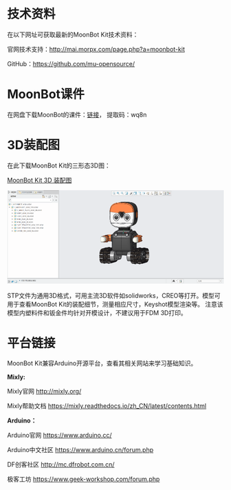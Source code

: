# 技术资料

在以下网址可获取最新的MoonBot Kit技术资料：

官网技术支持：<http://mai.morpx.com/page.php?a=moonbot-kit>

GitHub：<https://github.com/mu-opensource/>

# MoonBot课件

在网盘下载MoonBot的课件：[链接](https://pan.baidu.com/s/1f7URi5iAuf4OOYFyUKtg9g)， 提取码：wq8n

# 3D装配图

在此下载MoonBot Kit的三形态3D图：

[MoonBot Kit 3D 装配图](https://github.com/mu-opensource/Morpx-docs/raw/master/MoonBot/MoonBot_Resource/sources/MoonBot_Kit_asm.zip) 

![](./images/model_3D_MoonBot.png)

STP文件为通用3D格式，可用主流3D软件如solidworks，CREO等打开。模型可用于查看MoonBot Kit的装配细节，测量相应尺寸，Keyshot模型渲染等。
注意该模型内塑料件和钣金件均针对开模设计，不建议用于FDM 3D打印。

# 平台链接

MoonBot Kit兼容Arduino开源平台，查看其相关网站来学习基础知识。

**Mixly:**

Mixly官网 <http://mixly.org/>

Mixly帮助文档 <https://mixly.readthedocs.io/zh_CN/latest/contents.html>

**Arduino：**

Arduino官网 <https://www.arduino.cc/>

Arduino中文社区 <https://www.arduino.cn/forum.php>

DF创客社区 <http://mc.dfrobot.com.cn/>

极客工坊 <https://www.geek-workshop.com/forum.php>

